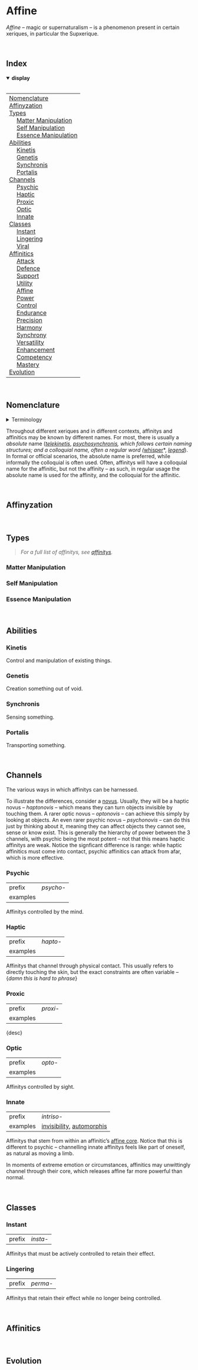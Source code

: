 # Affine

*Affine* – magic or supernaturalism – is a phenomenon present in certain xeriques, in particular the Supxerique.


<br>


## Index

<details open>
  <summary> <b> display </b> </summary> <br>

<table>
  <td>
    <a href="#nomenclature"> Nomenclature </a> <br>
    <a href="#affinyzation"> Affinyzation </a> <br>
    <a href="#types"> Types </a> <br>
    &emsp; <a href="#matter-manipulation"> Matter Manipulation </a> <br>
    &emsp; <a href="#self-manipulation"> Self Manipulation </a> <br>
    &emsp; <a href="#essence-manipulation"> Essence Manipulation </a> <br>
    <a href="#abilities"> Abilities </a> <br>
    &emsp; <a href="#kinetis"> Kinetis </a> <br>
    &emsp; <a href="#genetis"> Genetis </a> <br>
    &emsp; <a href="#synchronis"> Synchronis </a> <br>
    &emsp; <a href="#portalis"> Portalis </a> <br>
    <a href="#channels"> Channels </a> <br>
    &emsp; <a href="#psychic"> Psychic </a> <br>
    &emsp; <a href="#haptic"> Haptic </a> <br>
    &emsp; <a href="#proxic"> Proxic </a> <br>
    &emsp; <a href="#optic"> Optic </a> <br>
    &emsp; <a href="#innate"> Innate </a> <br>
    <a href="#classes"> Classes </a> <br>
    &emsp; <a href="#instant"> Instant </a> <br>
    &emsp; <a href="#lingering"> Lingering </a> <br>
    &emsp; <a href="#viral"> Viral </a> <br>
    <a href="#affinitics"> Affinitics </a> <br>
    &emsp; <a href="#attack"> Attack </a> <br>
    &emsp; <a href="#defence"> Defence </a> <br>
    &emsp; <a href="#support"> Support </a> <br>
    &emsp; <a href="#utility"> Utility </a> <br>
    &emsp; <a href="#affine"> Affine </a> <br>
    &emsp; <a href="#power"> Power </a> <br>
    &emsp; <a href="#control"> Control </a> <br>
    &emsp; <a href="#endurance"> Endurance </a> <br>
    &emsp; <a href="#precision"> Precision </a> <br>
    &emsp; <a href="#harmony"> Harmony </a> <br>
    &emsp; <a href="#synchrony"> Synchrony </a> <br>
    &emsp; <a href="#versatility"> Versatility </a> <br>
    &emsp; <a href="#enhancement"> Enhancement </a> <br>
    &emsp; <a href="#competency"> Competency </a> <br>
    &emsp; <a href="#mastery"> Mastery </a> <br>
    <a href="#evolution"> Evolution </a>
  </td>
</table>

</details>


<br>


## Nomenclature

<details>
  <summary> Terminology </summary>

- **affine** – the concept of supernaturalism, and the energy released through its utilyzation
- **affinity** – a supernatural power
- **affinitic** – a being with an affinity
- **affinics** – the subject of affine
- **affinical** – relating to affine
- **affinitics** – the subject of affinitys
- **affinitical** – relating to affinitys
- **affinyzation** – the process of unlocking affinitys

</details>

Throughout different xeriques and in different contexts, affinitys and affinitics may be known by different names. For most, there is usually a *absolute* name (*[telekinetis](affinitys/telekinetis.md)*, *[psychosynchronis](affinitys/psychosynchronis.md*), which follows certain naming structures; and a *colloquial* name, often a regular word (*[whisper](affinitys/psychokinetic.md)*, *[legend](affinitys/legacy.md)*). In formal or official scenarios, the absolute name is preferred, while informally the colloquial is often used. Often, affinitys will have a colloquial name for the affinitic, but not the affinity – as such, in regular usage the absolute name is used for the affinity, and the colloquial for the affinitic.


<br>


## Affinyzation


<br>


## Types

> *For a full list of affinitys, see [affinitys](affinitys.md).*

### Matter Manipulation

### Self Manipulation

### Essence Manipulation


<br>


## Abilities

### Kinetis
Control and manipulation of existing things.

### Genetis
Creation something out of void.

### Synchronis
Sensing something.

### Portalis
Transporting something.


<br>


## Channels

The various ways in which affinitys can be harnessed.

To illustrate the differences, consider a [novus](affinitys/novis.md). Usually, they will be a haptic novus – *haptonovis* – which means they can turn objects invisible by touching them. A rarer optic novus – *optonovis* – can achieve this simply by looking at objects. An even rarer psychic novus – *psychonovis* – can do this just by thinking about it, meaning they can affect objects they cannot see, sense or know exist. This is generally the hierarchy of power between the 3 channels, with psychic being the most potent – not that this means haptic affinitys are weak. Notice the signficant difference is range: while haptic affinitics must come into contact, psychic affinitics can attack from afar, which is more effective.

### Psychic

<table>
  <tr>
    <td> prefix </td>
    <td> <em> psycho- </em> </td>
  </tr>
  <tr>
    <td> examples </td>
    <td> <a href="affinitys/telekinetis.md">  </a> </td>
  </tr>
</table>

Affinitys controlled by the mind.

### Haptic

<table>
  <tr>
    <td> prefix </td>
    <td> <em> hapto- </em> </td>
  </tr>
  <tr>
    <td> examples </td>
    <td> <a href="affinitys/.md">  </a> </td>
  </tr>
</table>

Affinitys that channel through physical contact. This usually refers to directly touching the skin, but the exact constraints are often variable – {*damn this is hard to phrase*}

### Proxic

<table>
  <tr>
    <td> prefix </td>
    <td> <em> proxi- </em> </td>
  </tr>
  <tr>
    <td> examples </td>
    <td> <a href="affinitys/vitakinetis.md">  </a> </td>
  </tr>
</table>

{desc}

### Optic

<table>
  <tr>
    <td> prefix </td>
    <td> <em> opto- </em> </td>
  </tr>
  <tr>
    <td> examples </td>
    <td> <a href="affinitys/.md">  </a> </td>
  </tr>
</table>

Affinitys controlled by sight.

### Innate

<table>
  <tr>
    <td> prefix </td>
    <td> <em> intriso- </em> </td>
  </tr>
  <tr>
    <td> examples </td>
    <td> <a href="affinitys/invisibility.md">invisibility</a>, <a href="affinitys/automorphis.md">automorphis</a> </td>
  </tr>
</table>

Affinitys that stem from within an affinitic’s [affine core](foundational%20principles%20of%20affine.md). Notice that this is different to psychic – channelling innate affinitys feels like part of oneself, as natural as moving a limb.

In moments of extreme emotion or circumstances, affinitics may unwittingly channel through their core, which releases affine far more powerful than normal.


<br>


## Classes

### Instant

<table>
  <tr>
    <td> prefix </td>
    <td> <em> insta- </em> </td>
  </tr>
</table>

Affinitys that must be actively controlled to retain their effect.

### Lingering

<table>
  <tr>
    <td> prefix </td>
    <td> <em> perma- </em> </td>
  </tr>
</table>

Affinitys that retain their effect while no longer being controlled.


<br>


## Affinitics


<br>


## Evolution
